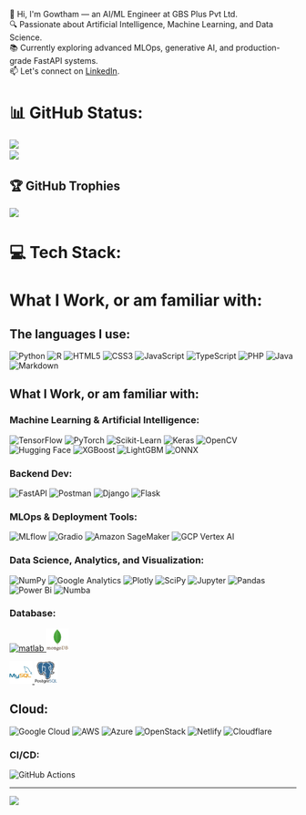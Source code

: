 👋 Hi, I'm Gowtham — an AI/ML Engineer at GBS Plus Pvt Ltd.  
🔍 Passionate about Artificial Intelligence, Machine Learning, and Data Science.  
📚 Currently exploring advanced MLOps, generative AI, and production-grade FastAPI systems.  
📫 Let's connect on [LinkedIn](https://www.linkedin.com/in/gowtham-muruganantharaj-7532b820b).



# 📊 GitHub Status:
![](https://github-readme-stats.vercel.app/api?username=gowthambalan&theme=dark&hide_border=false&include_all_commits=false&count_private=false)<br/>
![](https://github-readme-streak-stats.herokuapp.com/?user=gowthambalan&theme=dark&hide_border=false)<br/>

## 🏆 GitHub Trophies
![](https://github-profile-trophy.vercel.app/?username=gowthambalan&theme=radical&no-frame=true&no-bg=true&margin-w=40)

# 💻 Tech Stack:<h1 align="left">What I Work, or am familiar with:</h1>
<h2 align="left">The languages I use:</h2>



![Python](https://img.shields.io/badge/python-3670A0?style=for-the-badge&logo=python&logoColor=ffdd54) ![R](https://img.shields.io/badge/r-%23276DC3.svg?style=for-the-badge&logo=r&logoColor=white) ![HTML5](https://img.shields.io/badge/html5-%23E34F26.svg?style=for-the-badge&logo=html5&logoColor=white)  ![CSS3](https://img.shields.io/badge/css3-%231572B6.svg?style=for-the-badge&logo=css3&logoColor=white) ![JavaScript](https://img.shields.io/badge/javascript-%23323330.svg?style=for-the-badge&logo=javascript&logoColor=%23F7DF1E) ![TypeScript](https://img.shields.io/badge/typescript-%23007ACC.svg?style=for-the-badge&logo=typescript&logoColor=white) ![PHP](https://img.shields.io/badge/php-%23777BB4.svg?style=for-the-badge&logo=php&logoColor=white) ![Java](https://img.shields.io/badge/java-%23ED8B00.svg?style=for-the-badge&logo=java&logoColor=white) ![Markdown](https://img.shields.io/badge/markdown-%23000000.svg?style=for-the-badge&logo=markdown&logoColor=white) 

<h2 align="left">What I Work, or am familiar with:</h2>



<h3 align="left">Machine Learning & Artificial Intelligence:</h3>

![TensorFlow](https://img.shields.io/badge/TensorFlow-%23FF6F00.svg?style=for-the-badge&logo=tensorflow&logoColor=white)
![PyTorch](https://img.shields.io/badge/PyTorch-%23EE4C2C.svg?style=for-the-badge&logo=pytorch&logoColor=white)
![Scikit-Learn](https://img.shields.io/badge/scikit_learn-%23F7931E.svg?style=for-the-badge&logo=scikit-learn&logoColor=white)
![Keras](https://img.shields.io/badge/Keras-%23D00000.svg?style=for-the-badge&logo=keras&logoColor=white)
![OpenCV](https://img.shields.io/badge/OpenCV-%23white.svg?style=for-the-badge&logo=opencv&logoColor=black)
![Hugging Face](https://img.shields.io/badge/HuggingFace-%23FFD21F.svg?style=for-the-badge&logo=huggingface&logoColor=black)
![XGBoost](https://img.shields.io/badge/XGBoost-%230C55A5.svg?style=for-the-badge&logo=xgboost&logoColor=white)
![LightGBM](https://img.shields.io/badge/LightGBM-%23137A43.svg?style=for-the-badge&logo=lightgbm&logoColor=white)
![ONNX](https://img.shields.io/badge/ONNX-%230077B5.svg?style=for-the-badge&logo=onnx&logoColor=white)



<h3 align="left">Backend Dev:</h3>


![FastAPI](https://img.shields.io/badge/FastAPI-005571?style=for-the-badge&logo=fastapi)
![Postman](https://img.shields.io/badge/Postman-FF6C37?style=for-the-badge&logo=postman&logoColor=white)
![Django](https://img.shields.io/badge/django-%23092E20.svg?style=for-the-badge&logo=django&logoColor=white)
![Flask](https://img.shields.io/badge/Flask-%23000000.svg?style=for-the-badge&logo=flask&logoColor=white)



<h3 align="left">MLOps & Deployment Tools:</h3>


![MLflow](https://img.shields.io/badge/MLflow-%23010243.svg?style=for-the-badge&logo=mlflow&logoColor=white)
![Gradio](https://img.shields.io/badge/Gradio-%2300bfff.svg?style=for-the-badge&logo=gradio&logoColor=white)
![Amazon SageMaker](https://img.shields.io/badge/Amazon_SageMaker-%23232F3E.svg?style=for-the-badge&logo=amazon-aws&logoColor=white)
![GCP Vertex AI](https://img.shields.io/badge/Vertex_AI-%234285F4.svg?style=for-the-badge&logo=google-cloud&logoColor=white)


<h3 align="left">Data Science, Analytics, and Visualization:</h3>


![NumPy](https://img.shields.io/badge/numpy-%23013243.svg?style=for-the-badge&logo=numpy&logoColor=white) ![Google Analytics](https://img.shields.io/badge/google_analytics-%23FF9900.svg?style=for-the-badge&logo=googleanalytics&logoColor=white)
![Plotly](https://img.shields.io/badge/Plotly-%233F4F75.svg?style=for-the-badge&logo=plotly&logoColor=white) ![SciPy](https://img.shields.io/badge/SciPy-%230C55A5.svg?style=for-the-badge&logo=scipy&logoColor=%white) ![Jupyter](https://img.shields.io/badge/jupyter-%23FF6F00.svg?style=for-the-badge&logo=jupyter&logoColor=white) ![Pandas](https://img.shields.io/badge/pandas-%23150458.svg?style=for-the-badge&logo=pandas&logoColor=white)![Power Bi](https://img.shields.io/badge/power_bi-F2C811?style=for-the-badge&logo=powerbi&logoColor=black)
![Numba](https://img.shields.io/badge/Numba-%232081E2.svg?style=for-the-badge&logo=numba&logoColor=white)



<h3 align="left">Database:</h3>
<p align="left"> <a href="https://www.mathworks.com/" target="_blank" rel="noreferrer"> <img src="https://upload.wikimedia.org/wikipedia/commons/2/21/Matlab_Logo.png" alt="matlab" width="40" height="40"/> </a> 
<a href="https://www.mongodb.com/" target="_blank" rel="noreferrer"> <img src="https://raw.githubusercontent.com/devicons/devicon/master/icons/mongodb/mongodb-original-wordmark.svg" alt="mongodb" width="40" height="40"/> </a> 

<a href="https://www.mysql.com/" target="_blank" rel="noreferrer"> <img src="https://raw.githubusercontent.com/devicons/devicon/master/icons/mysql/mysql-original-wordmark.svg" alt="mysql" width="40" height="40"/> </a> 
<a href="https://www.postgresql.org" target="_blank" rel="noreferrer"> <img src="https://raw.githubusercontent.com/devicons/devicon/master/icons/postgresql/postgresql-original-wordmark.svg" alt="postgresql" width="40" height="40"/> </a> 



<h2 align="left">Cloud:</h2>

![Google Cloud](https://img.shields.io/badge/GoogleCloud-%234285F4.svg?style=for-the-badge&logo=google-cloud&logoColor=white)  ![AWS](https://img.shields.io/badge/AWS-%23FF9900.svg?style=for-the-badge&logo=amazon-aws&logoColor=white) ![Azure](https://img.shields.io/badge/azure-%230072C6.svg?style=for-the-badge&logo=azure-devops&logoColor=white)  ![OpenStack](https://img.shields.io/badge/Oracle-F80000?style=for-the-badge&logo=oracle&logoColor=white) ![Netlify](https://img.shields.io/badge/netlify-%23000000.svg?style=for-the-badge&logo=netlify&logoColor=#00C7B7)  ![Cloudflare](https://img.shields.io/badge/Cloudflare-F38020?style=for-the-badge&logo=Cloudflare&logoColor=white) 



<h3 align="left">CI/CD:</h3>

![GitHub Actions](https://img.shields.io/badge/github%20actions-%232671E5.svg?style=for-the-badge&logo=githubactions&logoColor=white)



---
[![](https://visitcount.itsvg.in/api?id=gowtham&icon=0&color=0)](https://visitcount.itsvg.in)

<!-- Proudly created with GPRM ( https://gprm.itsvg.in ) -->
